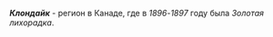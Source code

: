 <!--2023-11-30 23:00:08-->
***Клондайк*** - регион в Канаде, где в *1896*-*1897* году была *Золотая лихорадка*.